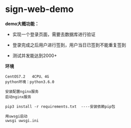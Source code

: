 # sign-web-demo

**demo大概功能：**   

- 实现一个登录页面，需要去数据库进行验证

- 登录完成之后用户进行签到，用户当日已签到不能重复签到  

- 测试并发能达到2000+

**环境**

	CentOS7.2   4CPU、4G
	python环境：python3.6.0
	
	安装配置nginx服务
	启动nginx服务
	
	pip3 install -r requirements.txt  ----安装依赖pip包

	用uwsgi启动
	uwsgi uwsgi.ini